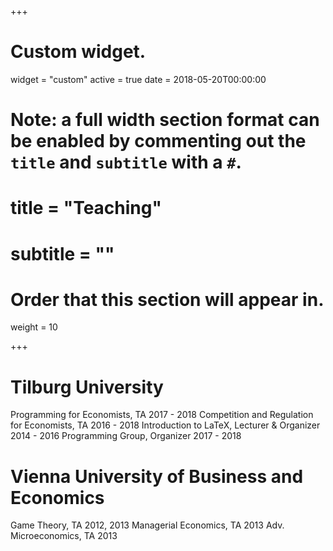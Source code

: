 +++
# Custom widget.
widget = "custom"
active = true
date = 2018-05-20T00:00:00

# Note: a full width section format can be enabled by commenting out the `title` and `subtitle` with a `#`.
# title = "Teaching"
# subtitle = ""

# Order that this section will appear in.
weight = 10

+++

# Tilburg University

Programming for Economists, TA 2017 - 2018
Competition and Regulation for Economists, TA 2016 - 2018
Introduction to LaTeX, Lecturer & Organizer 2014 - 2016
Programming Group, Organizer 2017 - 2018

# Vienna University of Business and Economics

Game Theory, TA 2012, 2013
Managerial Economics, TA 2013
Adv. Microeconomics, TA 2013
